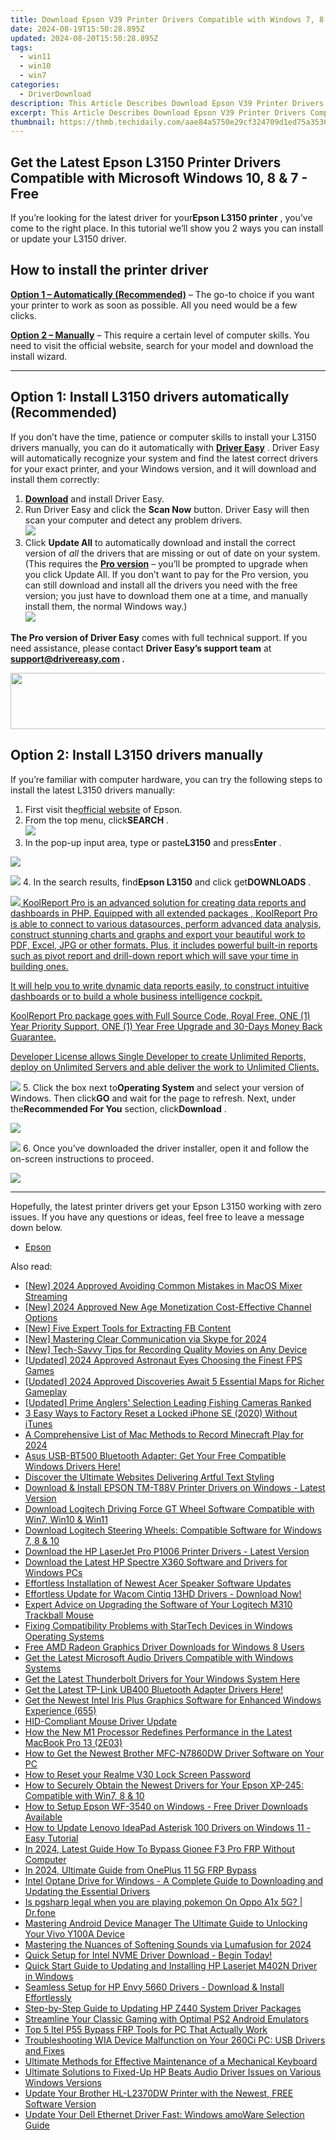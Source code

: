 ```yaml
---
title: Download Epson V39 Printer Drivers Compatible with Windows 7, 8 & 10
date: 2024-08-19T15:50:28.895Z
updated: 2024-08-20T15:50:28.895Z
tags:
  - win11
  - win10
  - win7
categories:
  - DriverDownload
description: This Article Describes Download Epson V39 Printer Drivers Compatible with Windows 7, 8 & 10
excerpt: This Article Describes Download Epson V39 Printer Drivers Compatible with Windows 7, 8 & 10
thumbnail: https://thmb.techidaily.com/aae84a5750e29cf324709d1ed75a3536c8f1bc719abb2e0e854c91043f4ccc0d.jpg
---
```


## Get the Latest Epson L3150 Printer Drivers Compatible with Microsoft Windows 10, 8 & 7 - Free

If you’re looking for the latest driver for your**Epson L3150 printer** , you’ve come to the right place. In this tutorial we’ll show you 2 ways you can install or update your L3150 driver.

## How to install the printer driver

**[Option 1 – Automatically (Recommended)](https://www.drivereasy.com/knowledge/epson-l3150-driver-download-update-windows-10-8-7/#option1)**  – The go-to choice if you want your printer to work as soon as possible. All you need would be a few clicks.

[**Option 2 – Manually**](https://tools.techidaily.com/drivereasy/download/) – This require a certain level of computer skills. You need to visit the official website, search for your model and download the install wizard.

---

## Option 1: Install L3150 drivers automatically (Recommended)

 If you don’t have the time, patience or computer skills to install your L3150 drivers manually, you can do it automatically with **[Driver Easy](https://tools.techidaily.com/drivereasy/download/)**  . Driver Easy will automatically recognize your system and find the latest correct drivers for your exact printer, and your Windows version, and it will download and install them correctly:

1. **[Download](https://tools.techidaily.com/drivereasy/download/)**  and install Driver Easy.
2. Run Driver Easy and click the **Scan Now** button. Driver Easy will then scan your computer and detect any problem drivers.  
![](https://images.drivereasy.com/wp-content/uploads/2020/08/Scan-now.jpg)
3. Click **Update All** to automatically download and install the correct version of _all_ the drivers that are missing or out of date on your system.  
 (This requires the **[Pro version](https://tools.techidaily.com/drivereasy/download/)**  – you’ll be prompted to upgrade when you click Update All. If you don’t want to pay for the Pro version, you can still download and install all the drivers you need with the free version; you just have to download them one at a time, and manually install them, the normal Windows way.)  
![](https://images.drivereasy.com/wp-content/uploads/2020/12/de-update-l3150.jpg)

**The Pro version of Driver Easy** comes with full technical support. If you need assistance, please contact **Driver Easy’s support team** at **[support@drivereasy.com](https://tools.techidaily.com/drivereasy/download/) .**

<!-- affiliate ads begin -->
<a href="https://vapordna.pxf.io/c/5597632/1494880/17238" target="_top" id="1494880"><img src="//a.impactradius-go.com/display-ad/17238-1494880" border="0" alt="" width="728" height="90"/></a><img height="0" width="0" src="https://imp.pxf.io/i/5597632/1494880/17238" style="position:absolute;visibility:hidden;" border="0" />
<!-- affiliate ads end -->
## Option 2: Install L3150 drivers manually

 If you’re familiar with computer hardware, you can try the following steps to install the latest L3150 drivers manually:

1. First visit the[official website](https://epson.com.jm/) of Epson.
2. From the top menu, click**SEARCH** .  
![](https://images.drivereasy.com/wp-content/uploads/2020/12/epson-l3110-driver-manually-1.jpg)
3. In the pop-up input area, type or paste**L3150** and press**Enter** .  
<!-- affiliate ads begin -->
<a href="https://secure.2checkout.com/order/checkout.php?PRODS=19080710&QTY=1&AFFILIATE=108875&CART=1"><img src="https://smart-seo-tool.com/images/SmartSEOAuditorBox.png" border="0"></a>
<!-- affiliate ads end -->
![](https://images.drivereasy.com/wp-content/uploads/2020/12/epson-l3150-driver-manually-2.jpg)
4. In the search results, find**Epson L3150** and click get**DOWNLOADS** .  
<!-- affiliate ads begin -->
<a href="https://secure.2checkout.com/order/checkout.php?PRODS=4737285&QTY=1&AFFILIATE=108875&CART=1"><img src="https://secure.avangate.com/images/merchant/b2f83c409ce63012229fb9cd465bdcfe/products/copy_reporting_system.png" border="0">  KoolReport Pro  is an advanced solution for creating data reports and dashboards in PHP. Equipped with all  extended packages , KoolReport Pro is able to connect to various datasources, perform advanced data analysis, construct stunning charts and graphs and export your beautiful work to PDF, Excel, JPG or other formats. Plus, it includes powerful built-in reports such as pivot report and drill-down report which will save your time in building ones. 

 It will help you to write dynamic data reports easily, to construct intuitive dashboards or to build a whole business intelligence cockpit. 

  KoolReport Pro  package goes with Full Source Code, Royal Free, ONE (1) Year Priority Support, ONE (1) Year Free Upgrade and 30-Days Money Back Guarantee. 

  Developer License  allows  Single Developer  to create Unlimited Reports, deploy on Unlimited Servers and able deliver the work to Unlimited Clients. </a>
<!-- affiliate ads end -->
![](https://images.drivereasy.com/wp-content/uploads/2020/12/epson-l3150-driver-manually-3.jpg)
5. Click the box next to**Operating System** and select your version of Windows. Then click**GO** and wait for the page to refresh. Next, under the**Recommended For You** section, click**Download** .  
<!-- affiliate ads begin -->
<a href="https://store.nero.com/order/checkout.php?PRODS=42296985&QTY=1&AFFILIATE=108875&CART=1"><img src="https://secure.avangate.com/images/merchant/9cea886b9f44a3c2df1163730ab64994/products/copy_nero_burning_rom_cart.png" border="0">
</a>
<!-- affiliate ads end -->
![](https://images.drivereasy.com/wp-content/uploads/2020/12/epson-l3150-driver-manually-4.jpg)
6. Once you’ve downloaded the driver installer, open it and follow the on-screen instructions to proceed.
<!-- affiliate ads begin -->
<a href="https://store.massmailsoftware.com/order/checkout.php?PRODS=1300375&QTY=1&AFFILIATE=108875&CART=1"><img src="https://secure.avangate.com/images/merchant/dc87c13749315c7217cdc4ac692e704c/banera_for_partners-15_%281%29.jpg" border="0"></a>
<!-- affiliate ads end -->

---

 Hopefully, the latest printer drivers get your Epson L3150 working with zero issues. If you have any questions or ideas, feel free to leave a message down below.

* [Epson](https://tools.techidaily.com/drivereasy/download/)

<ins class="adsbygoogle"
     style="display:block"
     data-ad-format="autorelaxed"
     data-ad-client="ca-pub-7571918770474297"
     data-ad-slot="1223367746"></ins>



<ins class="adsbygoogle"
     style="display:block"
     data-ad-client="ca-pub-7571918770474297"
     data-ad-slot="8358498916"
     data-ad-format="auto"
     data-full-width-responsive="true"></ins>

<span class="atpl-alsoreadstyle">Also read:</span>
<div><ul>
<li><a href="https://vp-tips.techidaily.com/new-2024-approved-avoiding-common-mistakes-in-macos-mixer-streaming/"><u>[New] 2024 Approved  Avoiding Common Mistakes in MacOS Mixer Streaming</u></a></li>
<li><a href="https://youtube-lab.techidaily.com/024-approved-new-age-monetization-cost-effective-channel-options/"><u>[New] 2024 Approved  New Age Monetization  Cost-Effective Channel Options</u></a></li>
<li><a href="https://facebook-clips.techidaily.com/new-five-expert-tools-for-extracting-fb-content/"><u>[New] Five Expert Tools for Extracting FB Content</u></a></li>
<li><a href="https://screen-sharing-recording.techidaily.com/new-mastering-clear-communication-via-skype-for-2024/"><u>[New] Mastering Clear Communication via Skype for 2024</u></a></li>
<li><a href="https://screen-recording.techidaily.com/new-tech-savvy-tips-for-recording-quality-movies-on-any-device/"><u>[New] Tech-Savvy Tips for Recording Quality Movies on Any Device</u></a></li>
<li><a href="https://video-capture.techidaily.com/updated-2024-approved-astronaut-eyes-choosing-the-finest-fps-games/"><u>[Updated] 2024 Approved  Astronaut Eyes  Choosing the Finest FPS Games</u></a></li>
<li><a href="https://video-screen-grab.techidaily.com/updated-2024-approved-discoveries-await-5-essential-maps-for-richer-gameplay/"><u>[Updated] 2024 Approved  Discoveries Await  5 Essential Maps for Richer Gameplay</u></a></li>
<li><a href="https://extra-guidance.techidaily.com/updated-prime-anglers-selection-leading-fishing-cameras-ranked/"><u>[Updated] Prime Anglers' Selection  Leading Fishing Cameras Ranked</u></a></li>
<li><a href="https://ios-unlock.techidaily.com/3-easy-ways-to-factory-reset-a-locked-iphone-se-2020-without-itunes-by-drfone-ios/"><u>3 Easy Ways to Factory Reset a Locked iPhone SE (2020) Without iTunes</u></a></li>
<li><a href="https://screen-recording.techidaily.com/a-comprehensive-list-of-mac-methods-to-record-minecraft-play-for-2024/"><u>A Comprehensive List of Mac Methods to Record Minecraft Play for 2024</u></a></li>
<li><a href="https://driver-download.techidaily.com/1722973674740-asus-usb-bt500-bluetooth-adapter-get-your-free-compatible-windows-drivers-here/"><u>Asus USB-BT500 Bluetooth Adapter: Get Your Free Compatible Windows Drivers Here!</u></a></li>
<li><a href="https://article-tips.techidaily.com/discover-the-ultimate-websites-delivering-artful-text-styling/"><u>Discover the Ultimate Websites Delivering Artful Text Styling</u></a></li>
<li><a href="https://driver-download.techidaily.com/download-and-install-epson-tm-t88v-printer-drivers-on-windows-latest-version/"><u>Download & Install EPSON TM-T88V Printer Drivers on Windows - Latest Version</u></a></li>
<li><a href="https://driver-download.techidaily.com/download-logitech-driving-force-gt-wheel-software-compatible-with-win7-win10-and-win11/"><u>Download Logitech Driving Force GT Wheel Software Compatible with Win7, Win10 & Win11</u></a></li>
<li><a href="https://driver-download.techidaily.com/download-logitech-steering-wheels-compatible-software-for-windows-7-8-and-10/"><u>Download Logitech Steering Wheels: Compatible Software for Windows 7, 8 & 10</u></a></li>
<li><a href="https://driver-download.techidaily.com/download-the-hp-laserjet-pro-p1006-printer-drivers-latest-version/"><u>Download the HP LaserJet Pro P1006 Printer Drivers - Latest Version</u></a></li>
<li><a href="https://driver-download.techidaily.com/download-the-latest-hp-spectre-x360-software-and-drivers-for-windows-pcs/"><u>Download the Latest HP Spectre X360 Software and Drivers for Windows PCs</u></a></li>
<li><a href="https://driver-download.techidaily.com/effortless-installation-of-newest-acer-speaker-software-updates/"><u>Effortless Installation of Newest Acer Speaker Software Updates</u></a></li>
<li><a href="https://driver-download.techidaily.com/effortless-update-for-wacom-cintiq-13hd-drivers-download-now/"><u>Effortless Update for Wacom Cintiq 13HD Drivers - Download Now!</u></a></li>
<li><a href="https://driver-download.techidaily.com/expert-advice-on-upgrading-the-software-of-your-logitech-m310-trackball-mouse/"><u>Expert Advice on Upgrading the Software of Your Logitech M310 Trackball Mouse</u></a></li>
<li><a href="https://driver-download.techidaily.com/fixing-compatibility-problems-with-startech-devices-in-windows-operating-systems/"><u>Fixing Compatibility Problems with StarTech Devices in Windows Operating Systems</u></a></li>
<li><a href="https://driver-download.techidaily.com/free-amd-radeon-graphics-driver-downloads-for-windows-8-users/"><u>Free AMD Radeon Graphics Driver Downloads for Windows 8 Users</u></a></li>
<li><a href="https://driver-download.techidaily.com/get-the-latest-microsoft-audio-drivers-compatible-with-windows-systems/"><u>Get the Latest Microsoft Audio Drivers Compatible with Windows Systems</u></a></li>
<li><a href="https://driver-download.techidaily.com/get-the-latest-thunderbolt-drivers-for-your-windows-system-here/"><u>Get the Latest Thunderbolt Drivers for Your Windows System Here</u></a></li>
<li><a href="https://driver-download.techidaily.com/get-the-latest-tp-link-ub400-bluetooth-adapter-drivers-here/"><u>Get the Latest TP-Link UB400 Bluetooth Adapter Drivers Here!</u></a></li>
<li><a href="https://driver-download.techidaily.com/get-the-newest-intel-iris-plus-graphics-software-for-enhanced-windows-experience-655/"><u>Get the Newest Intel Iris Plus Graphics Software for Enhanced Windows Experience (655)</u></a></li>
<li><a href="https://driver-download.techidaily.com/hid-compliant-mouse-driver-update/"><u>HID-Compliant Mouse Driver Update</u></a></li>
<li><a href="https://buynow-reviews.techidaily.com/how-the-new-m1-processor-redefines-performance-in-the-latest-macbook-pro-13-2e03/"><u>How the New M1 Processor Redefines Performance in the Latest MacBook Pro 13 (2E03)</u></a></li>
<li><a href="https://driver-download.techidaily.com/how-to-get-the-newest-brother-mfc-n7860dw-driver-software-on-your-pc/"><u>How to Get the Newest Brother MFC-N7860DW Driver Software on Your PC</u></a></li>
<li><a href="https://easy-unlock-android.techidaily.com/how-to-reset-your-realme-v30-lock-screen-password-by-drfone-android/"><u>How to Reset your Realme V30 Lock Screen Password</u></a></li>
<li><a href="https://driver-download.techidaily.com/how-to-securely-obtain-the-newest-drivers-for-your-epson-xp-245-compatible-with-win7-8-and-10/"><u>How to Securely Obtain the Newest Drivers for Your Epson XP-245: Compatible with Win7, 8 & 10</u></a></li>
<li><a href="https://driver-download.techidaily.com/how-to-setup-epson-wf-3540-on-windows-free-driver-downloads-available/"><u>How to Setup Epson WF-3540 on Windows - Free Driver Downloads Available</u></a></li>
<li><a href="https://driver-download.techidaily.com/how-to-update-lenovo-ideapad-asterisk-100-drivers-on-windows-11-easy-tutorial/"><u>How to Update Lenovo IdeaPad Asterisk 100 Drivers on Windows 11 - Easy Tutorial</u></a></li>
<li><a href="https://android-frp.techidaily.com/in-2024-latest-guide-how-to-bypass-gionee-f3-pro-frp-without-computer-by-drfone-android/"><u>In 2024, Latest Guide How To Bypass Gionee F3 Pro FRP Without Computer</u></a></li>
<li><a href="https://android-frp.techidaily.com/in-2024-ultimate-guide-from-oneplus-11-5g-frp-bypass-by-drfone-android/"><u>In 2024, Ultimate Guide from OnePlus 11 5G FRP Bypass</u></a></li>
<li><a href="https://driver-download.techidaily.com/intel-optane-drive-for-windows-a-complete-guide-to-downloading-and-updating-the-essential-drivers/"><u>Intel Optane Drive for Windows - A Complete Guide to Downloading and Updating the Essential Drivers</u></a></li>
<li><a href="https://fake-location.techidaily.com/is-pgsharp-legal-when-you-are-playing-pokemon-on-oppo-a1x-5g-drfone-by-drfone-virtual-android/"><u>Is pgsharp legal when you are playing pokemon On Oppo A1x 5G? | Dr.fone</u></a></li>
<li><a href="https://android-unlock.techidaily.com/mastering-android-device-manager-the-ultimate-guide-to-unlocking-your-vivo-y100a-device-by-drfone-android/"><u>Mastering Android Device Manager The Ultimate Guide to Unlocking Your Vivo Y100A Device</u></a></li>
<li><a href="https://extra-support.techidaily.com/mastering-the-nuances-of-softening-sounds-via-lumafusion-for-2024/"><u>Mastering the Nuances of Softening Sounds via Lumafusion for 2024</u></a></li>
<li><a href="https://driver-download.techidaily.com/quick-setup-for-intel-nvme-driver-download-begin-today/"><u>Quick Setup for Intel NVME Driver Download - Begin Today!</u></a></li>
<li><a href="https://driver-download.techidaily.com/quick-start-guide-to-updating-and-installing-hp-laserjet-m402n-driver-in-windows/"><u>Quick Start Guide to Updating and Installing HP Laserjet M402N Driver in Windows</u></a></li>
<li><a href="https://driver-download.techidaily.com/seamless-setup-for-hp-envy-5660-drivers-download-and-install-effortlessly/"><u>Seamless Setup for HP Envy 5660 Drivers - Download & Install Effortlessly</u></a></li>
<li><a href="https://driver-download.techidaily.com/step-by-step-guide-to-updating-hp-z440-system-driver-packages/"><u>Step-by-Step Guide to Updating HP Z440 System Driver Packages</u></a></li>
<li><a href="https://video-capture.techidaily.com/streamline-your-classic-gaming-with-optimal-ps2-android-emulators/"><u>Streamline Your Classic Gaming with Optimal PS2 Android Emulators</u></a></li>
<li><a href="https://bypass-frp.techidaily.com/top-5-itel-p55-bypass-frp-tools-for-pc-that-actually-work-by-drfone-android/"><u>Top 5 Itel P55 Bypass FRP Tools for PC That Actually Work</u></a></li>
<li><a href="https://driver-download.techidaily.com/troubleshooting-wia-device-malfunction-on-your-260ci-pc-usb-drivers-and-fixes/"><u>Troubleshooting WIA Device Malfunction on Your 260Ci PC: USB Drivers and Fixes</u></a></li>
<li><a href="https://technical-tips.techidaily.com/ultimate-methods-for-effective-maintenance-of-a-mechanical-keyboard/"><u>Ultimate Methods for Effective Maintenance of a Mechanical Keyboard</u></a></li>
<li><a href="https://driver-download.techidaily.com/ultimate-solutions-to-fixed-up-hp-beats-audio-driver-issues-on-various-windows-versions/"><u>Ultimate Solutions to Fixed-Up HP Beats Audio Driver Issues on Various Windows Versions</u></a></li>
<li><a href="https://driver-download.techidaily.com/update-your-brother-hl-l2370dw-printer-with-the-newest-free-software-version/"><u>Update Your Brother HL-L2370DW Printer with the Newest, FREE Software Version</u></a></li>
<li><a href="https://driver-download.techidaily.com/update-your-dell-ethernet-driver-fast-windows-amoware-selection-guide/"><u>Update Your Dell Ethernet Driver Fast: Windows amoWare Selection Guide</u></a></li>
</ul></div>
